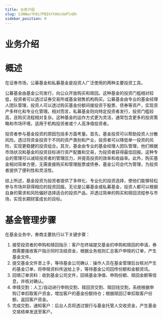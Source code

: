 ```yaml
---
title: 业务介绍
slug: SJNNwcYh0i7PBIkYtHUcUePlnDh
sidebar_position: 0
---
```



# 业务介绍

# 概述

在证券市场，公募基金和私募基金是投资人广泛使用的两种主要投资工具。

公募基金由基金公司发行，向公众开放购买和赎回。这种基金的投资门槛相对较低，投资者可以透过证券交易所或基金销售机构购买。公募基金由专业的基金经理人团队管理，投资人可以透过购买基金份额间接投资于股票、债券等资产，实现资产多样化和专业化管理。相对而言，私募基金则向特定投资者发行，投资门槛较高，且购买流程相对复杂。这种基金的运作方式更为灵活，通常包含更多的投资策略和市场环境，适用于机构投资者或个人高净值投资者。

投资者参与基金投资的原因包括多方面考量。首先，基金投资可以帮助投资人分散风险。透过将资金投资于不同的资产类别和产业，投资者可以降低单一投资的风险，实现更稳健的投资组合。其次，基金由专业的基金经理人团队管理，他们根据市场状况和基金的投资目标进行资产配置和交易，为投资者获得最佳回报。这种专业的管理可以减轻投资者的管理压力，并提高投资的效率和收益率。此外，购买基金相对简单方便，无需直接购买和管理股票或债券，基金公司会代为管理，为投资者提供了便利性和灵活性。

综上所述，基金投资为投资者提供了多样化、专业化的投资选择，使他们能够轻松参与市场并获得相应的投资回报。无论是公募基金或私募基金，投资人都可以根据自身的需求和风险偏好选择适合的投资产品，并透过简单的购买和赎回流程参与市场，实现长期财富成长的目标。

# 基金管理步骤

在基金业务中，券商主要执行以下关键步骤：

1. 接受投资者的申购和赎回指示：客户在终端提交基金的申购和赎回的申请，券商需要接收客户指示同时冻结资金，根据业务规则汇总客户申赎的订单，产生基金文件。
2. 提交基金文件至上手，等待基金公司确认：操作人员在基金管理后台核对产生的基金订单，将申赎资料传送给上手，等待基金公司回传份额和金额资讯。
3. 回填订单资料：收到基金公司文件，回填基金净值、申购份额、赎回金额等信息，并核对确认。
4. 申赎交割：人工/自动进行申购交割、赎回货交割、赎回钱交割，系统根据申购订单扣取客户资金，增加客户的基金份额持仓；根据赎回订单扣取客户份额，返回客户资金。
5. 完成交割，通知客户：后台人员将透过银行与基金托管人交收资金，产生基金交易结单发送至客户。

